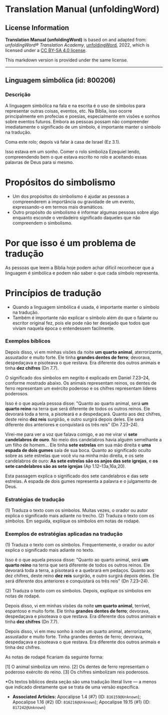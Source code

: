 # Translation Manual (unfoldingWord)

## License Information

**Translation Manual (unfoldingWord)** is based on and adapted from: _unfoldingWord® Translation Academy_, [unfoldingWord](https://unfoldingword.org/utw), 2022, which is licensed under a [CC BY-SA 4.0 license](https://creativecommons.org/licenses/by-sa/4.0/legalcode.en).

This markdown version is provided under the same license.



--------------------------------

## Linguagem simbólica (id: 800206)

### Descrição

A linguagem simbólica na fala e na escrita é o uso de símbolos para representar outras coisas, eventos, etc. Na Bíblia, isso ocorre principalmente em profecias e poesias, especialmente em visões e sonhos sobre eventos futuros. Embora as pessoas possam não compreender imediatamente o significado de um símbolo, é importante manter o símbolo na tradução.

Coma este rolo; depois vá falar à casa de Israel (Ez 3\.1\).

Isso estava em um sonho. Comer o rolo simboliza Ezequiel lendo, compreendendo bem o que estava escrito no rolo e aceitando essas palavras de Deus para si mesmo.

Propósitos do simbolismo
========================

* Um dos propósitos do simbolismo é ajudar as pessoas a compreenderem a importância ou gravidade de um evento, expressando\-o em termos mais dramáticos.
* Outro propósito do simbolismo é informar algumas pessoas sobre algo enquanto esconde o verdadeiro significado daqueles que não compreendem o simbolismo.

Por que isso é um problema de tradução
======================================

As pessoas que leem a Bíblia hoje podem achar difícil reconhecer que a linguagem é simbólica e podem não saber o que cada símbolo representa.

Princípios de tradução
======================

* Quando a linguagem simbólica é usada, é importante manter o símbolo na tradução.
* Também é importante não explicar o símbolo além do que o falante ou escritor original fez, pois ele pode não ter desejado que todos que viviam naquela época o entendessem facilmente.

### Exemplos bíblicos

Depois disso, vi em minhas visões da noite **um quarto animal**, aterrorizante, assustador e muito forte. Ele tinha **grandes dentes de ferro**; devorava, despedaçava e pisoteava o que restava. Era diferente dos outros animais e tinha **dez chifres** (Dn 7\.7\).

O significado dos símbolos em negrito é explicado em Daniel 7\.23–24, conforme mostrado abaixo. Os animais representam reinos, os dentes de ferro representam um exército poderoso e os chifres representam líderes poderosos.

Isso é o que aquela pessoa disse: "Quanto ao quarto animal, será **um quarto reino** na terra que será diferente de todos os outros reinos. Ele devorará toda a terra, a pisoteará e a despedaçará. Quanto aos dez chifres, deste reino **dez reis** surgirão, e outro surgirá depois deles. Ele será diferente dos anteriores e conquistará os três reis" (Dn 7\.23–24\).

Virei\-me para ver a voz que falava comigo, e ao me virar vi **sete candelabros de ouro**. No meio dos candelabros havia alguém semelhante a um filho de homem... Ele tinha **sete estrelas** em sua mão direita e **uma espada de dois gumes** saía de sua boca. Quanto ao significado oculto sobre as sete estrelas que você viu na minha mão direita, e os sete candelabros de ouro: **As sete estrelas são os anjos das sete igrejas**, e **os sete candelabros são as sete igrejas** (Ap 1\.12–13a,16a,20\).

Esta passagem explica o significado dos sete candelabros e das sete estrelas. A espada de dois gumes representa a palavra e o julgamento de Deus.

### Estratégias de tradução

(1\) Traduza o texto com os símbolos. Muitas vezes, o orador ou autor explica o significado mais adiante no trecho. (2\) Traduza o texto com os símbolos. Em seguida, explique os símbolos em notas de rodapé.

### Exemplos de estratégias aplicadas na tradução

(1\) Traduza o texto com os símbolos. Frequentemente, o orador ou autor explica o significado mais adiante no texto.

Isso é o que aquela pessoa disse: "Quanto ao quarto animal, será **um quarto reino** na terra que será diferente de todos os outros reinos. Ele devorará toda a terra, a pisoteará e a quebrará em pedaços. Quanto aos dez chifres, deste reino **dez reis** surgirão, e outro surgirá depois deles. Ele será diferente dos anteriores e conquistará os três reis" (Dn 7\.23–24\).

(2\) Traduza o texto com os símbolos. Depois, explique os símbolos em notas de rodapé.

Depois disso, vi em minhas visões da noite **um quarto animal**, terrível, espantoso e muito forte. Ele tinha **grandes dentes de ferro**; devorava, despedaçava e pisoteava o que restava. Era diferente dos outros animais e tinha **dez chifres** (Dn 7\.7\).

Depois disso, vi em meu sonho à noite um quarto animal, aterrorizante, assustador e muito forte. Tinha grandes dentes de ferro; devorava, despedaçava e pisoteava o que restava. Era diferente dos outros animais e tinha dez chifres.

As notas de rodapé ficariam da seguinte forma:

\[1] O animal simboliza um reino. \[2] Os dentes de ferro representam o poderoso exército do reino. \[3] Os chifres simbolizam reis poderosos.  
  
\*Os textos bíblicos desta seção são uma tradução literal livre — a menos que indicado diretamente que se trata de uma versão específica.

* **Associated Articles:** Apocalipse 1.4 (#7) (ID: `816159@Unknown`); Apocalipse 1.16 (#2) (ID: `816216@Unknown`); Apocalipse 19.15 (#1) (ID: `817242@Unknown`)

